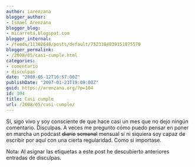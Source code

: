 ```yaml
---
author: iarenzana
blogger_author:
- Ismael Arenzana
blogger_blog:
- micarreta.blogspot.com
blogger_internal:
- /feeds/11302648/posts/default/7523384839151875579
blogger_permalink:
- /2008/05/casi-cumple.html
categories:
- comentario
- disculpas
date: "2008-05-12T16:57:00Z"
publishDate: "2097-01-23T19:09:00Z"
guid: https://arenzana.org/?p=104
id: 104
title: Casi cumple
url: /2008/05/casi-cumple/
---
```

Sí, sigo vivo y soy consciente de que hace casi un mes que no dejo ningún comentario. Disculpas. A veces me pregunto cómo puedo pensar en poner en marcha un podcast <span style="text-decoration: line-through;">diario</span> <span style="text-decoration: line-through;">semanal</span> mensual si ni siquiera soy capaz de escribir por aquí con una cierta regularidad. Como si importase.

Nota: Al asignar las etiquetas a este post he descubierto anteriores entradas de disculpas.
